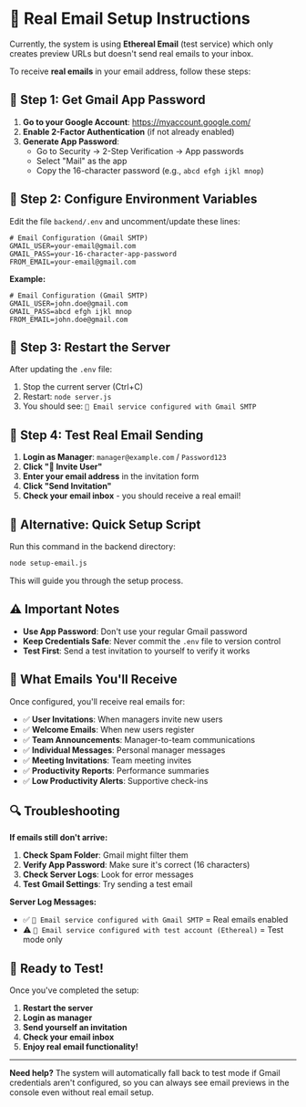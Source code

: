 # 📧 Real Email Setup Instructions

Currently, the system is using **Ethereal Email** (test service) which only creates preview URLs but doesn't send real emails to your inbox.

To receive **real emails** in your email address, follow these steps:

## 🔧 Step 1: Get Gmail App Password

1. **Go to your Google Account**: https://myaccount.google.com/
2. **Enable 2-Factor Authentication** (if not already enabled)
3. **Generate App Password**:
   - Go to Security → 2-Step Verification → App passwords
   - Select "Mail" as the app
   - Copy the 16-character password (e.g., `abcd efgh ijkl mnop`)

## 🔧 Step 2: Configure Environment Variables

Edit the file `backend/.env` and uncomment/update these lines:

```env
# Email Configuration (Gmail SMTP)
GMAIL_USER=your-email@gmail.com
GMAIL_PASS=your-16-character-app-password
FROM_EMAIL=your-email@gmail.com
```

**Example:**
```env
# Email Configuration (Gmail SMTP)
GMAIL_USER=john.doe@gmail.com
GMAIL_PASS=abcd efgh ijkl mnop
FROM_EMAIL=john.doe@gmail.com
```

## 🔧 Step 3: Restart the Server

After updating the `.env` file:

1. Stop the current server (Ctrl+C)
2. Restart: `node server.js`
3. You should see: `📧 Email service configured with Gmail SMTP`

## 🔧 Step 4: Test Real Email Sending

1. **Login as Manager**: `manager@example.com` / `Password123`
2. **Click "📨 Invite User"**
3. **Enter your email address** in the invitation form
4. **Click "Send Invitation"**
5. **Check your email inbox** - you should receive a real email!

## 🔧 Alternative: Quick Setup Script

Run this command in the backend directory:

```bash
node setup-email.js
```

This will guide you through the setup process.

## ⚠️ Important Notes

- **Use App Password**: Don't use your regular Gmail password
- **Keep Credentials Safe**: Never commit the `.env` file to version control
- **Test First**: Send a test invitation to yourself to verify it works

## 🎯 What Emails You'll Receive

Once configured, you'll receive real emails for:

- ✅ **User Invitations**: When managers invite new users
- ✅ **Welcome Emails**: When new users register
- ✅ **Team Announcements**: Manager-to-team communications
- ✅ **Individual Messages**: Personal manager messages
- ✅ **Meeting Invitations**: Team meeting invites
- ✅ **Productivity Reports**: Performance summaries
- ✅ **Low Productivity Alerts**: Supportive check-ins

## 🔍 Troubleshooting

**If emails still don't arrive:**

1. **Check Spam Folder**: Gmail might filter them
2. **Verify App Password**: Make sure it's correct (16 characters)
3. **Check Server Logs**: Look for error messages
4. **Test Gmail Settings**: Try sending a test email

**Server Log Messages:**
- ✅ `📧 Email service configured with Gmail SMTP` = Real emails enabled
- ⚠️ `📧 Email service configured with test account (Ethereal)` = Test mode only

## 🚀 Ready to Test!

Once you've completed the setup:

1. **Restart the server**
2. **Login as manager**
3. **Send yourself an invitation**
4. **Check your email inbox**
5. **Enjoy real email functionality!**

---

**Need help?** The system will automatically fall back to test mode if Gmail credentials aren't configured, so you can always see email previews in the console even without real email setup.
